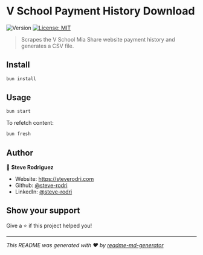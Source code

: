 # V School Payment History Download

![Version](https://img.shields.io/badge/version-1.0.0-blue.svg?cacheSeconds=2592000)
[![License: MIT](https://img.shields.io/badge/License-MIT-yellow.svg)](#)

> Scrapes the V School Mia Share website payment history and generates a CSV file.

## Install

```sh
bun install
```

## Usage

```sh
bun start
```

To refetch content:

```sh
bun fresh
```

## Author

👤 **Steve Rodriguez**

* Website: <https://steverodri.com>
* Github: [@steve-rodri](https://github.com/steve-rodri)
* LinkedIn: [@steve-rodri](https://linkedin.com/in/steve-rodri)

## Show your support

Give a ⭐️ if this project helped you!

***
_This README was generated with ❤️ by [readme-md-generator](https://github.com/kefranabg/readme-md-generator)_
